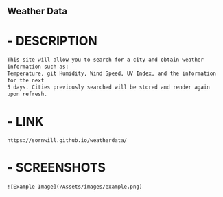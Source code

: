 ## Weather Data

# - DESCRIPTION
    This site will allow you to search for a city and obtain weather information such as:
    Temperature, git Humidity, Wind Speed, UV Index, and the information for the next
    5 days. Cities previously searched will be stored and render again upon refresh. 

# - LINK
    https://sornwill.github.io/weatherdata/

# - SCREENSHOTS
    ![Example Image](/Assets/images/example.png)

